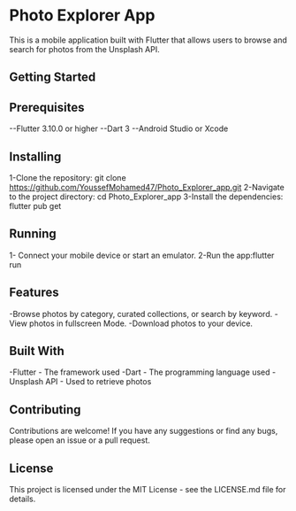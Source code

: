 # Photo Explorer App

This is a mobile application built with Flutter that allows users to browse and search for photos
from the Unsplash API.

## Getting Started

## Prerequisites

--Flutter 3.10.0 or higher
--Dart 3
--Android Studio or Xcode

## Installing

1-Clone the repository:
git clone https://github.com/YoussefMohamed47/Photo_Explorer_app.git
2-Navigate to the project directory:
cd Photo_Explorer_app
3-Install the dependencies:
flutter pub get

## Running

1- Connect your mobile device or start an emulator.
2-Run the app:flutter run

## Features

-Browse photos by category, curated collections, or search by keyword.
-View photos in fullscreen Mode.
-Download photos to your device.

## Built With

-Flutter - The framework used
-Dart - The programming language used
-Unsplash API - Used to retrieve photos

## Contributing

Contributions are welcome! If you have any suggestions or find any bugs, please open an issue or a
pull request.

## License

This project is licensed under the MIT License - see the LICENSE.md file for details.



